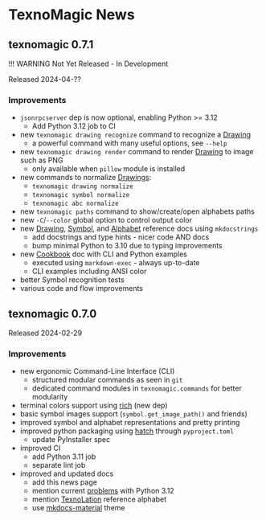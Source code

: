 # TexnoMagic News

## texnomagic 0.7.1

!!! WARNING
    Not Yet Released - In Development

Released 2024-04-??

### Improvements

- `jsonrpcserver` dep is now optional, enabling Python >= 3.12
    - Add Python 3.12 job to CI
- new `texnomagic drawing recognize` command to recognize a [Drawing](drawing.md)
    - a powerful command with many useful options, see `--help`
- new `texnomagic drawing render` command to render [Drawing](drawing.md) to image such as PNG
    - only available when `pillow` module is installed
- new commands to normalize [Drawings](drawing.md):
    - `texnomagic drawing normalize`
    - `texnomagic symbol normalize`
    - `texnomagic abc normalize`
- new `texnomagic paths` command to show/create/open alphabets paths
- new `-C`/`--color` global option to control output color
- new [Drawing](drawing.md), [Symbol](symbol.md), and [Alphabet](abc.md) reference docs using `mkdocstrings`
    - add docstrings and type hints - nicer code AND docs
    - bump minimal Python to 3.10 due to typing improvements
- new [Cookbook](cookbook.md) doc with CLI and Python examples
    - executed using `markdown-exec` - always up-to-date
    - CLI examples including ANSI color
- better Symbol recognition tests
- various code and flow improvements

## texnomagic 0.7.0

Released 2024-02-29

### Improvements

- new ergonomic Command-Line Interface (CLI)
    - structured modular commands as seen in `git`
    - dedicated command modules in `texnomagic.commands` for better modularity
- terminal colors support using [rich](https://github.com/Textualize/rich) (new dep)
- basic symbol images support (`symbol.get_image_path()` and friends)
- improved symbol and alphabet representations and pretty printing
- improved python packaging using [hatch](https://hatch.pypa.io/) through `pyproject.toml`
    - update PyInstaller spec
- improved CI
    - add Python 3.11 job
    - separate lint job
- improved and updated docs
    - add this news page
    - mention current [problems](https://github.com/explodinglabs/jsonrpcserver/issues/273)
      with Python 3.12
    - mention [TexnoLation](https://github.com/texnoforge/texnolatin) reference alphabet
    - use [mkdocs-material](https://squidfunk.github.io/mkdocs-material/) theme
